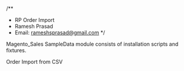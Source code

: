 /**
 * RP Order Import
 * Ramesh Prasad
 * Email: rameshsprasad@gmail.com
 */

Magento_Sales SampleData module consists of installation scripts and fixtures.

Order Import from CSV
